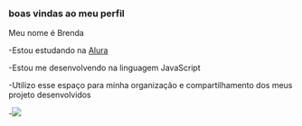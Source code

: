### boas vindas ao meu perfil 

Meu nome é Brenda 

-Estou estudando na [Alura](https://alura.com.br)

-Estou me desenvolvendo na linguagem JavaScript

-Utilizo esse espaço para minha organização e compartilhamento dos meus projeto desenvolvidos 

-![](https://media1.tenor.com/m/JzIdOXmaYzoAAAAC/thumbs-up-dean-winchester.gif)

